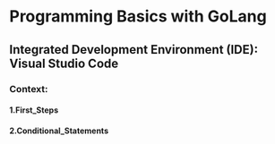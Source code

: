 # Programming Basics with GoLang

## Integrated Development Environment (IDE): Visual Studio Code

### Context:
#### 1.First_Steps
#### 2.Conditional_Statements
